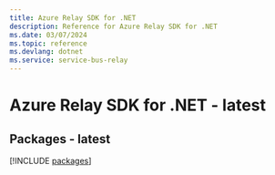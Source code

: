 ```yaml
---
title: Azure Relay SDK for .NET
description: Reference for Azure Relay SDK for .NET
ms.date: 03/07/2024
ms.topic: reference
ms.devlang: dotnet
ms.service: service-bus-relay
---
```

# Azure Relay SDK for .NET - latest
## Packages - latest
[!INCLUDE [packages](relay-index.md)]
